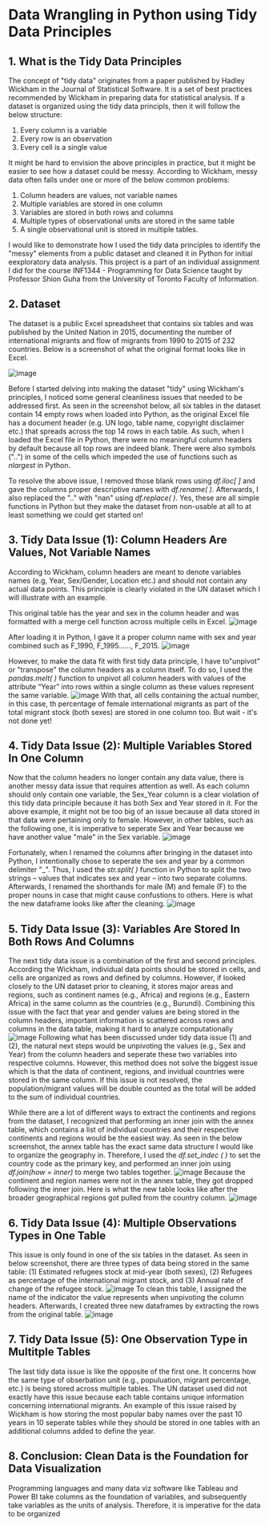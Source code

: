 # Data Wrangling in Python using Tidy Data Principles

## 1. What is the Tidy Data Principles
The concept of "tidy data" originates from a paper published by Hadley Wickham in the Journal of Statistical Software. It is a set of best practices recommended by Wickham in preparing data for statistical analysis. If a dataset is organized using the tidy data principls, then it will follow the below structure: 
1. Every column is a variable
2. Every row is an observation
3. Every cell is a single value

It might be hard to envision the above principles in practice, but it might be easier to see how a dataset could be messy. According to Wickham, messy data often falls under one or more of the below common problems: 
1. Column headers are values, not variable names
2. Multiple variables are stored in one column
3. Variables are stored in both rows and columns
4. Multiple types of observational units are stored in the same table
5. A single observational unit is stored in multiple tables.

I would like to demonstrate how I used the tidy data principles to identify the "messy" elements from a public dataset and cleaned it in Python for initial eexploratory data analysis. This project is a part of an individual assignment I did for the course INF1344 - Programming for Data Science taught by Professor Shion Guha from the University of Toronto Faculty of Information.

## 2. Dataset
The dataset is a public Excel spreadsheet that contains six tables and was published by the United Nation in 2015, documenting the number of international migrants and flow of migrants from 1990 to 2015 of 232 countries. Below is a screenshot of what the original format looks like in Excel. 

![image](https://github.com/teresalau/Data-Wrangling-in-Python/assets/113483358/835c1384-95f9-4eda-a4c0-e6e6947dc70c)

Before I started delving into making the dataset "tidy" using Wickham's principles, I noticed some general cleanliness issues that needed to be addressed first. As seen in the screenshot below, all six tables in the dataset contain 14 empty rows when loaded into Python, as the original Excel file has a document header (e.g. UN logo, table name, copyright disclaimer etc.) that spreads across the top 14 rows in each table. As such, when I loaded the Excel file in Python, there were no meaningful column headers by default because all top rows are indeed blank. There were also symbols ("..") in some of the cells which impeded the use of functions such as *nlargest* in Python. 

To resolve the above issue, I removed those blank rows using *df.iloc[ ]* and gave the columns proper descriptive names with *df.rename( )*. Afterwards, I also replaced the ".." with "nan" using *df.replace( )*. Yes, these are all simple functions in Python but they make the dataset from non-usable at all to at least something we could get started on!

## 3. Tidy Data Issue (1): Column Headers Are Values, Not Variable Names 
According to Wickham, column headers are meant to denote variables names (e.g, Year, Sex/Gender, Location etc.) and should not contain any actual data points. This principle is clearly violated in the UN dataset which I will illustrate with an example. 

This original table has the year and sex in the column header and was formatted with a merge cell function across multiple cells in Excel. 
![image](https://github.com/teresalau/Data-Wrangling-in-Python/assets/113483358/901c2e9c-af38-4833-a54d-8ff4beb4b462)

After loading it in Python, I gave it a proper column name with sex and year combined such as F_1990, F_1995......, F_2015. 
![image](https://github.com/teresalau/Data-Wrangling-in-Python/assets/113483358/5c3d5cdf-593d-46a9-8715-14ae13e32d34)

However, to make the data fit with first tidy data principle, I have to"unpivot" or "transpose" the column headers as a column itself. To do so, I used the *pandas.melt( )* function to unpivot all column headers with values of the attribute “Year” into rows within a single column as these values represent the same variable. 
![image](https://github.com/teresalau/Data-Wrangling-in-Python/assets/113483358/6448f5de-01fc-4f7e-a656-c3f2a74e272b)
With that, all cells containing the actual number, in this case, th percentage of female international migrants as part of the total migrant stock (both sexes) are stored in one column too. But wait - it's not done yet! 

## 4. Tidy Data Issue (2): Multiple Variables Stored In One Column
Now that the column headers no longer contain any data value, there is another messy data issue that requires attention as well. As each column should only contain one variable, the Sex_Year column is a clear violation of this tidy data principle because it has both Sex and Year stored in it. For the above example, it might not be too big of an issue because all data stored in that data were pertaining only to female. However, in other tables, such as the following one, it is imperative to seperate Sex and Year because we have another value "male" in the Sex variable. 
![image](https://github.com/teresalau/Data-Wrangling-in-Python/assets/113483358/0a78d797-f632-48b6-8055-387fc63487c0)

Fortunately, when I renamed the columns after bringing in the dataset into Python, I intentionally chose to seperate the sex and year by a common delimiter "_". Thus, I used the *str.split( )* function in Python to split the two strings – values that indicates sex and year – into two separate columns. Afterwards, I renamed the shorthands for male (M) and female (F) to the proper nouns in case that might cause confustions to others. Here is what the new dataframe looks like after the cleaning. 
![image](https://github.com/teresalau/Data-Wrangling-in-Python/assets/113483358/8ba28a17-49f9-4760-b85a-c0f17cbd7fa9)

## 5. Tidy Data Issue (3): Variables Are Stored In Both Rows And Columns 
The next tidy data issue is a combination of the first and second principles. According the Wickham, individual data points should be stored in cells, and cells are organized as rows and defined by columns. However, if looked closely to the UN dataset prior to cleaning, it stores major areas and regions, such as continent names (e.g., Africa) and regions (e.g., Eastern Africa) in the same column as the countries (e.g., Burundi). Combining this issue with the fact that year and gender values are being stored in the column headers, important information is scattered across rows and columns in the data table, making it hard to analyze computationally 
![image](https://github.com/teresalau/Data-Wrangling-in-Python/assets/113483358/f615e674-a533-47ff-a785-b9d58395d029)
Following what has been discussed under tidy data issue (1) and (2), the natural next steps would be unpivoting the values (e.g., Sex and Year) from the column headers and seperate these two variables into respective columns. However, this method does not solve the biggest issue which is that the data of continent, regions, and invidual countries were stored in the same column. If this issue is not resolved, the population/migrant values will be double counted as the total will be added to the sum of individual countries.

While there are a lot of different ways to extract the continents and regions from the dataset, I recognized that performing an inner join with the annex table, which contains a list of individual countries and their respective continents and regions would be the easiest way. As seen in the below screenshot, the annex table has the exact same data structure I would like to organize the geography in. Therefore, I used the *df.set_indec ( )* to set the country code as the primary key, and performed an inner join using *df.join(how = inner)* to merge two tables together. 
![image](https://github.com/teresalau/Data-Wrangling-in-Python/assets/113483358/87ce482c-694e-4cb6-82c7-d1dd85b7d051)
Because the continent and region names were not in the annex table, they got dropped following the inner join. Here is what the new table looks like after the broader geographical regions got pulled from the country column. 
![image](https://github.com/teresalau/Data-Wrangling-in-Python/assets/113483358/695737d4-ed11-4a85-8dc1-a81780d8bca4)

## 6. Tidy Data Issue (4): Multiple Observations Types in One Table
This issue is only found in one of the six tables in the dataset. As seen in below screenshot, there are three types of data being stored in the same table: (1) Estimated refugees stock at mid-year (both sexes), (2) Refugees as percentage of the international migrant stock, and (3) Annual rate of change of the refugee stock. 
![image](https://github.com/teresalau/Data-Wrangling-in-Python/assets/113483358/ced10dbc-3224-4f46-b24c-9aaf0abb735a)
To clean this table, I assigned the name of the indicator the value represents when unpivoting the column headers. Afterwards, I created three new dataframes by extracting the rows from the original table.
![image](https://github.com/teresalau/Data-Wrangling-in-Python/assets/113483358/5234e4d9-dcc2-49f9-a17a-99e51d1095d8)

## 7. Tidy Data Issue (5): One Observation Type in Multitple Tables
The last tidy data issue is like the opposite of the first one. It concerns how the same type of obserbation unit (e.g., populuation, migrant percentage, etc.) is being stored across multiple tables. The UN dataset used did not exactly have this issue because each table contains unique information concerning international migrants. An example of this issue raised by Wickham is how storing the most popular baby names over the past 10 years in 10 seperate tables while they should be stored in one tables with an additional columns added to define the year. 

## 8. Conclusion: Clean Data is the Foundation for Data Visualization
Programming languages and many data viz software like Tableau and Power BI take columns as the foundation of variables, and subsequently take variables as the units of analysis. Therefore, it is imperative for the data to be organized 
